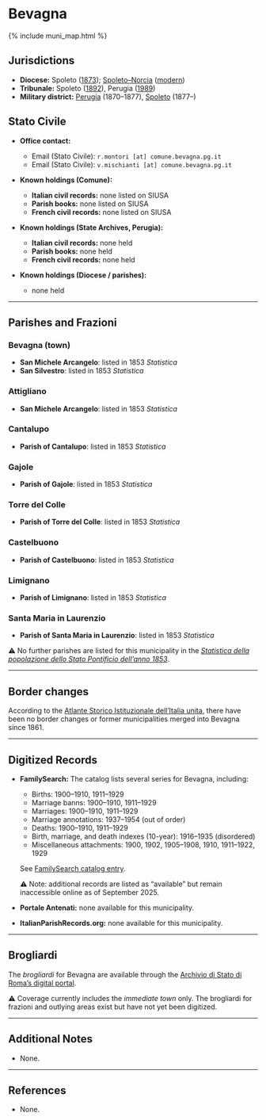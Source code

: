 # Bevagna

{% include muni_map.html %}

## Jurisdictions

* **Diocese:** Spoleto ([1873](https://www.google.it/books/edition/Il_libro_de_comuni_del_Regno_d_Italia_co/WF9mfeJJcDEC?gbpv=1)); [Spoleto–Norcia](../dio/spoleto.md) ([modern](https://www.chiesacattolica.it/annuario-cei/ricerca-parrocchie/))
* **Tribunale:** Spoleto ([1892](https://www.google.it/books/edition/Bollettino_ufficiale_del_Ministero_di_gr/kRXd4t5fK-0C?hl=en&gbpv=1&pg=PA457&printsec=frontcover)), Perugia ([1989](https://www.google.it/books/edition/Gazzetta_ufficiale_della_Repubblica_ital/-Z6nogg-qMQC?hl=en&gbpv=1&pg=RA8-PA38&printsec=frontcover))
* **Military district:** [Perugia](../mil/perugia.md) (1870–1877), [Spoleto](../mil/spoleto.md) (1877–)

## Stato Civile

* **Office contact:**

  * Email (Stato Civile): `r.montori [at] comune.bevagna.pg.it`
  * Email (Stato Civile): `v.mischianti [at] comune.bevagna.pg.it`

* **Known holdings (Comune):**

  * **Italian civil records:** none listed on SIUSA
  * **Parish books:** none listed on SIUSA
  * **French civil records:** none listed on SIUSA

* **Known holdings (State Archives, Perugia):**

  * **Italian civil records:** none held
  * **Parish books:** none held
  * **French civil records:** none held

* **Known holdings (Diocese / parishes):**

  * none held

---

## Parishes and Frazioni

### Bevagna (town)

* **San Michele Arcangelo**: listed in 1853 *Statistica*
* **San Silvestro**: listed in 1853 *Statistica*

### Attigliano

* **San Michele Arcangelo**: listed in 1853 *Statistica*

### Cantalupo

* **Parish of Cantalupo**: listed in 1853 *Statistica*

### Gajole

* **Parish of Gajole**: listed in 1853 *Statistica*

### Torre del Colle

* **Parish of Torre del Colle**: listed in 1853 *Statistica*

### Castelbuono

* **Parish of Castelbuono**: listed in 1853 *Statistica*

### Limignano

* **Parish of Limignano**: listed in 1853 *Statistica*

### Santa Maria in Laurenzio

* **Parish of Santa Maria in Laurenzio**: listed in 1853 *Statistica*

⚠️ No further parishes are listed for this municipality in the *[Statistica della popolazione dello Stato Pontificio dell’anno 1853](https://www.google.it/books/edition/Statistics_della_popolazione_dello_Stato/v6dCAQAAMAAJ)*.

---

## Border changes

According to the [Atlante Storico Istituzionale dell’Italia unita](http://dati.san.beniculturali.it/asi/local/), there have been no border changes or former municipalities merged into Bevagna since 1861.

---

## Digitized Records

* **FamilySearch:** The catalog lists several series for Bevagna, including:

  * Births: 1900–1910, 1911–1929
  * Marriage banns: 1900–1910, 1911–1929
  * Marriages: 1900–1910, 1911–1929
  * Marriage annotations: 1937–1954 (out of order)
  * Deaths: 1900–1910, 1911–1929
  * Birth, marriage, and death indexes (10-year): 1916–1935 (disordered)
  * Miscellaneous attachments: 1900, 1902, 1905–1908, 1910, 1911–1922, 1929

  See [FamilySearch catalog entry](https://www.familysearch.org/en/search/catalog/834222).

  ⚠️ Note: additional records are listed as “available” but remain inaccessible online as of September 2025.

* **Portale Antenati:** none available for this municipality.

* **ItalianParishRecords.org:** none available for this municipality.

---

## Brogliardi

The *brogliardi* for Bevagna are available through the [Archivio di Stato di Roma’s digital portal](https://imagoarchiviodistatoroma.cultura.gov.it/Gregoriano/s_brogliardi.php?Provincia=Spoleto&Denominazione=Bevagna).

⚠️ Coverage currently includes the *immediate town* only. The brogliardi for frazioni and outlying areas exist but have not yet been digitized.

---

## Additional Notes

* None.

---

## References

* None.

